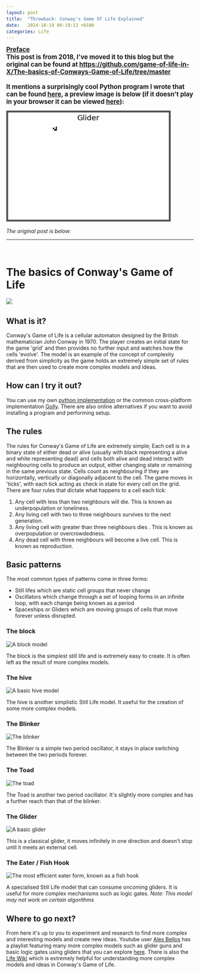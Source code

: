 ```yaml
---
layout: post
title:  "Throwback: Conway's Game Of Life Explained"
date:   2024-10-19 00:19:13 +0100
categories: Life
---
```


<b><big>
<u>Preface</u><br>This post is from 2018, I've moved it to this blog but the original can be found at <a href="https://github.com/game-of-life-in-X/The-basics-of-Conways-Game-of-Life/tree/master">https://github.com/game-of-life-in-X/The-basics-of-Conways-Game-of-Life/tree/master</a><br><br>It mentions a surprisingly cool Python program I wrote that can be found <a href="https://github.com/game-of-life-in-X/GameOfLifeInPython">here</a>, a preview image is below (if it doesn't play in your browser it can be viewed <a href="https://raw.githubusercontent.com/game-of-life-in-X/GameOfLifeInPython/refs/heads/master/models/glider/preview.gif">here</a>):</big></b>

<img src="https://raw.githubusercontent.com/game-of-life-in-X/GameOfLifeInPython/refs/heads/master/models/glider/preview.gif" style="border: 5px solid #555">

*The original post is below:*

<hr><br>

# The basics of Conway's Game of Life

![](https://camo.githubusercontent.com/730adf400902d41499463f0e5d3d73415bf2dd80e229b62322bdbc9a258911b1/68747470733a2f2f692e696d6775722e636f6d2f624945306a6c752e706e67)

## What is it?
Conway's Game of Life is a cellular automaton designed by the British mathematician John Conway in 1970. The player creates an initial state for the game 'grid' and then provides no further input and watches how the cells 'evolve'. The model is an example of the concept of complexity derived from simplicity as the game holds an extremely simple set of rules that are then used to create more complex models and ideas.

## How can I try it out?
You can use my own [python implementation](https://github.com/game-of-life-in-X/GameOfLifeInPython) or the common cross-platform implementation [Golly](http://golly.sourceforge.net/). There are also online alternatives if you want to avoid installing a program and performing setup.

## The rules
The rules for Conway's Game of Life are extremely simple; Each cell is in a binary state of either dead or alive (usually with black representing a alive and white representing dead) and cells both alive and dead interact with neighbouring cells to produce an output, either changing state or remaining in the same previous state. Cells count as neighbouring if they are horizontally,  vertically or diagonally adjacent to the cell. The game moves in 'ticks', with each tick acting as  check in state for every cell on the grid. There are four rules that dictate what happens to a cell each tick:
1. Any cell with less than two neighbours will die. This is known as underpopulation or loneliness.
2. Any living cell with two to three neighbours survives to the next generation.
3. Any living cell with greater than three neighbours dies . This is known as overpopulation or overcrowdedness.
4. Any dead cell with three neighbours will become a live cell. This is known as reproduction.

## Basic patterns
The most common types of patterns come in three forms:
- Still lifes which are static cell groups that never change
- Oscillators which change through a set of looping forms in an infinite loop, with each change being known as a period 
- Spaceships or Gliders which are moving groups of cells that move forever unless disrupted. 

### The block
![A block model](https://camo.githubusercontent.com/66039e85df856a541caab034090868a2811dfd9f7b1ba1beb662be91516b1577/68747470733a2f2f692e696d6775722e636f6d2f647667794961742e706e67)


The block is the simplest still life and is extremely easy to create. It is often left as the result of more complex models.

### The hive
![A basic hive model](https://camo.githubusercontent.com/fa2b4bd14e898186370d0d166abd91df2a56e45708e70b27a741ec968467cdea/68747470733a2f2f692e696d6775722e636f6d2f4c524c426769452e706e67)


The hive is another simplistic Still Life model. It useful for the creation of some more complex models.

### The Blinker
![The blinker](https://camo.githubusercontent.com/6d945c9bad7dcdd69668b4e4568465cc38a1556959cf47e6320f73cfa639d1d5/68747470733a2f2f692e696d6775722e636f6d2f7358695235594d2e676966)

The Blinker is a simple two period oscillator, it stays in place switching between the two periods forever.

### The Toad
![The toad](https://camo.githubusercontent.com/6b41cddae01025d203de7e7d39699bb35a4499d6a4a111c8c280784e609b59a5/68747470733a2f2f692e696d6775722e636f6d2f645238345258662e676966)


The Toad is another two period oscillator. It's slightly more complex and has a further reach than that of the blinker.

### The Glider
![A basic glider](https://camo.githubusercontent.com/fb190dc024f02f5e5e4c45e3c4de10fa74d2065f4a00510d06099e68ff9335d1/68747470733a2f2f692e696d6775722e636f6d2f726e506f6837712e676966)


This is a classical glider, it moves infinitely in one direction and doesn't stop until it meets an external cell.

### The Eater / Fish Hook
![The most efficient eater form, known as a fish hook](https://camo.githubusercontent.com/496b19b1280c5b14e5c54c51d7cfb8f31d430b2419682628448fb28ecf71ec33/68747470733a2f2f692e696d6775722e636f6d2f77376a74556f362e706e67)

A specialised Still Life model that can consume oncoming gliders. It is useful for more complex mechanisms such as logic gates.
*Note: This model may not work on certain algorithms*

## Where to go next?
From here it's up to you to experiment and research to find more complex and interesting models and create new ideas. Youtube user [Alex Bellos](https://www.youtube.com/channel/UCjY-JWyBWiejeMoVSmYVTPA) has a playlist featuring many more complex models such as glider guns and basic logic gates using gliders that you can explore [here](https://www.youtube.com/watch?v=bTPN3spiq1I&list=PL_DEGJtvl7wtPc-ZyTq_jh0ptRjnYGaWZ). There is also the [Life Wiki](http://www.conwaylife.com/wiki/Main_Page) which is extremely helpful for understanding more complex models and ideas in Conway's Game of Life. 
